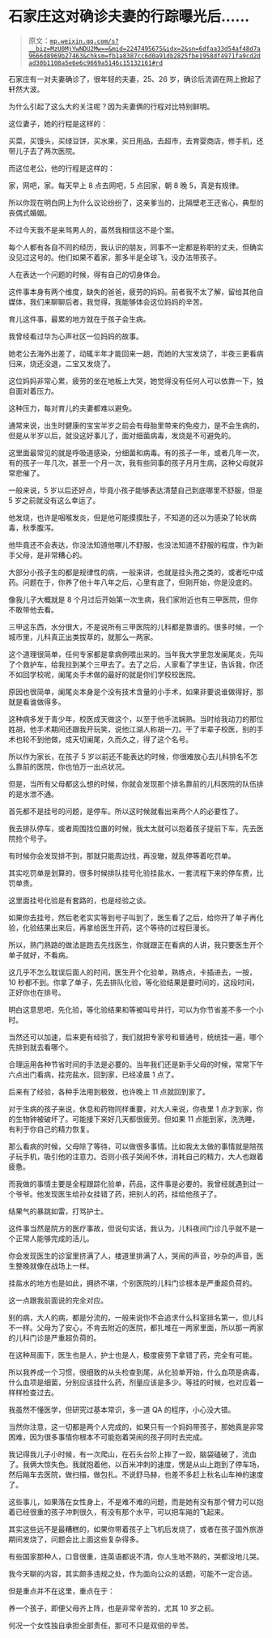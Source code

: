 # 石家庄这对确诊夫妻的行踪曝光后......

> 原文：[`mp.weixin.qq.com/s?__biz=MzU0MjYwNDU2Mw==&mid=2247495675&idx=2&sn=6dfaa33d54af48d7a9666d8969b27463&chksm=fb1a8387cc6d0a91db2825fbe1958df4971fa9cd2dad30b1108a5e6e6c9669a5146c15132161#rd`](http://mp.weixin.qq.com/s?__biz=MzU0MjYwNDU2Mw==&mid=2247495675&idx=2&sn=6dfaa33d54af48d7a9666d8969b27463&chksm=fb1a8387cc6d0a91db2825fbe1958df4971fa9cd2dad30b1108a5e6e6c9669a5146c15132161#rd)

石家庄有一对夫妻确诊了，很年轻的夫妻，25、26 岁，确诊后流调在网上掀起了轩然大波。

为什么引起了这么大的关注呢？因为夫妻俩的行程对比特别鲜明。

这位妻子，她的行程是这样的：

买菜，买馒头，买绿豆饼，买水果，买日用品，去超市，去育婴商店，修手机，还带儿子去了两次医院。

而这位老公，他的行程是这样的：

家，网吧，家。每天早上 8 点去网吧，5 点回家，朝 8 晚 5，真是有规律。

所以你现在明白网上为什么议论纷纷了，这亲爹当的，比隔壁老王还省心，典型的丧偶式婚姻。 

不过今天我不是来骂男人的，虽然我相信这不是个案。

每个人都有各自不同的经历，我认识的朋友，同事不一定都是称职的丈夫，但确实没见过这号的。他们如果不着家，那多半是全球飞，没办法带孩子。 

人在表达一个问题的时候，得有自己的切身体会。 

这件事本身有两个维度，缺失的爸爸，疲劳的妈妈。前者我不太了解，留给其他自媒体，我们来聊聊后者，我觉得，我能够体会这位妈妈的辛苦。

育儿这件事，最累的地方就在于孩子会生病。

我曾经看过华为心声社区一位妈妈的故事。

她老公去海外出差了，动辄半年才能回来一趟，而她的大宝发烧了，半夜三更看病归来，烧还没退，二宝又发烧了。

这位妈妈非常心累，疲劳的坐在地板上大哭，她觉得没有任何人可以依靠一下，独自面对着压力。

这种压力，每对育儿的夫妻都难以避免。

通常来说，出生时健康的宝宝半岁之前会有母胎里带来的免疫力，是不会生病的，但是从半岁以后，就没这好事儿了，面对细菌病毒，发烧是不可避免的。

这里面最常见的就是呼吸道感染，分细菌和病毒。有的孩子一年，或者几年一次，有的孩子一年几次，甚至一个月一次，我有些同事的孩子月月生病，这种父母就非常悲催了。

一般来说，5 岁以后还好点，毕竟小孩子能够表达清楚自己到底哪里不舒服，但是 5 岁之前就没有这么幸运了。

他发烧，也许是咽喉发炎，但是他可能摸摸肚子，不知道的还以为感染了轮状病毒，秋季腹泻。

他毕竟还不会表达，你没法知道他哪儿不舒服，也没法知道不舒服的程度，作为新手父母，是非常糟心的。

大部分小孩子生的都是规律性的病，一般来讲，也就是挂头孢之类的，或者吃中成药。问题在于，你养了他十年八年之后，心里有底了，但刚开始，你是没底的。

像我儿子大概就是 8 个月过后开始第一次生病，我们家附近也有三甲医院，但你不敢带他去看。

三甲这东西，水分很大，不是说所有三甲医院的儿科都是靠谱的。很多时候，一个城市里，儿科真正出类拔萃的，就那么一两家。

这个道理很简单，任何专家都是拿病例喂出来的。当年我大学里忽发阑尾炎，先叫了个救护车，给我拉到某个三甲去了。去了之后，人家看了学生证，告诉我，你还不如回学校呢，阑尾炎手术做的最好的就是你们学校校医院。

原因也很简单，阑尾炎本身是个没有技术含量的小手术，如果非要说谁做得好，那就是看谁做得多。

这种病多发于青少年，校医成天做这个，以至于他手法娴熟。当时给我动刀的那位姓胡，他手术期间还跟我开玩笑，说他江湖人称胡一刀。干了半辈子校医，别的手术也轮不到他做，成天切阑尾，久而久之，得了这个名号。

所以作为家长，在孩子 5 岁以前还不能表达的时候，你很难放心去儿科排名不怎么靠前的医院，你也怕万一出点状况。

但是，当所有父母都这么想的时候，你就会发现那个排名靠前的儿科医院的队伍排的是水泄不通。

首先都不是挂号的问题，是停车。所以这时候就看出来两个人的必要性了。

我去排队停车，或者周围找位置的时候，我太太就可以抱着孩子提前下车，先去医院抢个号子。

有时候你会发现排不到，那就只能周边找，再没辙，就乱停等着吃罚单。

其实吃罚单是划算的，很多时候排队挂号化验挂盐水，一套流程下来的停车费，比罚单贵。

这里面挂号化验是有套路的，也是经验之谈。 

如果你去挂号，然后老老实实等到号子叫到了，医生看了之后，给你开了单子再化验，化验结果出来后，再拿给医生开药，这个等待的过程巨漫长。

所以，熟门熟路的做法是跑去先找医生，你就跟正在看病的人讲，我只要医生开个单子就好，不看病。

这几乎不怎么耽误后面人的时间，医生开个化验单，熟练点，卡插进去，一按，10 秒都不到。你拿了单子，先去排队化验，等化验结果是要时间的，这段时间，正好你也在排号。

明白这意思吧，先化验，等化验结果和等被叫号并行，可以为你节省差不多一个小时。

当然还可以加速，后来更有经验了，我们就把专家号和普通号，统统挂一遍，哪个先排到就去看哪个。

合理运用各种节省时间的手法是必要的。当年我们还是新手父母的时候，常常下午六点出门看病，挂完盐水，回到家，已经凌晨 1 点了。

后来有了经验，各种手法用到极致，也许晚上 11 点就回到家了。

对于生病的孩子来说，休息和药物同样重要，对大人来说，你夜里 1 点才到家，你的生物钟被破坏了。可能接下来好几天都很疲劳。但如果 11 点能到家，洗洗睡，有利于你自己的精力恢复。

那么看病的时候，父母除了等待，可以做很多事情。比如我太太做的事情就是陪孩子玩手机，吸引他的注意力。否则小孩子哭闹不休，消耗自己的精力，大人也跟着疲惫。

而我做的事情主要是全程跟踪化验单，药品，这件事是必要的。我曾经就遇到过一个爷爷。他发现医生给孙女挂错了药，把别人的药，挂给他孩子了。

结果气的暴跳如雷，打骂护士。

这件事当然是院方的医疗事故，但说句实话，我认为，儿科夜间门诊几乎就不是一个正常人能够完成的活儿。

你会发现医生的诊室里挤满了人，楼道里排满了人，哭闹的声音，吵杂的声音，医生整晚就像在战场上一样。

挂盐水的地方也是如此，拥挤不堪，个别医院的儿科门诊根本是严重超负荷的。

这一点跟我前面说的完全对应。

别的病，大人的病，都是分流的，一般来说你不会追求什么科室排名第一，但儿科不一样。父母为了安心，不肯去附近的医院，都扎堆在一两家里面，所以那一两家的儿科门诊是严重超负荷的。

在这种局面下，医生也是人，护士也是人，极度疲劳下拿错了药，完全有可能。

所以我养成一个习惯，很细致的从头检查到尾，从化验单开始，什么血项是病毒，什么血项是细菌，分别应该挂什么药，剂量应该是多少。等挂的时候，也对应着一样样检查过去。

我虽然不懂医学，但研究过基本常识，多一道 QA 的程序，小心没大错。

当然你注意，这一切都是两个人完成的，如果只有一个妈妈带孩子，那她真是非常困难，因为很多事情你根本不可能抱着哭闹的孩子同时去完成。

我记得我儿子小时候，有一次爬山，在石头台阶上摔了一跤，脑袋磕破了，流血了。我俩大惊失色。我就抱着他，以百米冲刺的速度，愣是从山上跑到了停车场，然后飚车去医院，做扫描，做包扎。不说舒马赫，也差不多赶上秋名山车神的速度了。

这些事儿，如果落在女性身上，不是难不难的问题，而是她有没有那个臂力可以抱着已经很重的孩子冲刺很久，有没有那个水平，可以把车飚的飞起来。 

其实这些远不是最糟糕的，如果你带着孩子上飞机后发烧了，或者在孩子国外旅游期间发烧了，问题会比上面这些复杂得多。

有些国家那种人，口音很重，连英语都说不清，你人生地不熟的，哭都没地儿哭。

我今天聊的内容，其实颇多违规之处，作为面向公众的话题，可能不一定合适。

但是重点并不在这里，重点在于：

养一个孩子，即便父母齐上阵，也是非常辛苦的，尤其 10 岁之前。

何况一个女性独自承担全部责任，那可不只是双倍的辛苦。